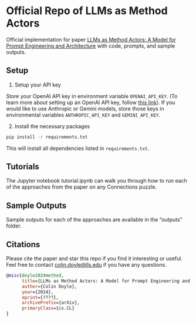 # Official Repo of LLMs as Method Actors

Official implementation for paper [LLMs as Method Actors: A Model for Prompt Engineering and Architecture](https://arxiv.org/submit/5985865/view) with code, prompts, and sample outputs.

## Setup

1. Setup your API key

Store your OpenAI API key in environment variable ``OPENAI_API_KEY``. (To learn more about setting up an OpenAI API key, follow [this link](https://help.openai.com/en/articles/5112595-best-practices-for-api-key-safety)). If you would like to use Anthropic or Gemini models, store those keys in environmental variables ``ANTHROPIC_API_KEY`` and ``GEMINI_API_KEY``.

2. Install the necessary packages

```bash
pip install -r requirements.txt
```

This will install all dependencies listed in `requirements.txt`.

## Tutorials

The Jupyter notebook tutorial.ipynb can walk you through how to run each of the approaches from the paper on any Connections puzzle.

## Sample Outputs

Sample outputs for each of the approaches are available in the “outputs” folder.

## Citations

Please cite the paper and star this repo if you find it interesting or useful. Feel free to contact colin.doyle@lls.edu if you have any questions.

```bibtex
@misc{doyle2024method,
      title={LLMs as Method Actors: A Model for Prompt Engineering and Architecture}, 
      author={Colin Doyle},
      year={2024},
      eprint={????},
      archivePrefix={arXiv},
      primaryClass={cs.CL}
}
```

